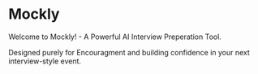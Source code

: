 # Mockly

Welcome to Mockly! - A Powerful AI Interview Preperation Tool.

Designed purely for Encouragment and building confidence in your next interview-style event.
